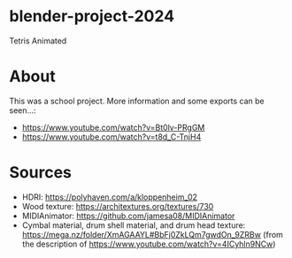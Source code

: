 # blender-project-2024
Tetris Animated

# About
This was a school project. More information and some exports can be seen...:
- https://www.youtube.com/watch?v=Bt0lv-PRgGM
- https://www.youtube.com/watch?v=t8d_C-TnjH4

# Sources
- HDRI: https://polyhaven.com/a/kloppenheim_02
- Wood texture: https://architextures.org/textures/730
- MIDIAnimator: https://github.com/jamesa08/MIDIAnimator
- Cymbal material, drum shell material, and drum head texture: https://mega.nz/folder/XmAGAAYL#BbFj0ZkLQm7gwdOn_9ZRBw (from the description of https://www.youtube.com/watch?v=4ICyhln9NCw)

